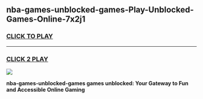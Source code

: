
## nba-games-unblocked-games-Play-Unblocked-Games-Online-7x2j1
<h3>
<a href="https://premium76.site?title=nba-games-unblocked-games&ref=24A">CLICK TO PLAY</a></h3>
<hr>

<h3>
<a href="https://premium76.site?title=nba-games-unblocked-games&ref=24A">CLICK 2 PLAY</a>
  
</h3>

<a href="https://premium76.site?title=nba-games-unblocked-games&ref=24A"><img src="https://clearcache.store/games.png"></a>


**nba-games-unblocked-games games unblocked: Your Gateway to Fun and Accessible Online Gaming**
